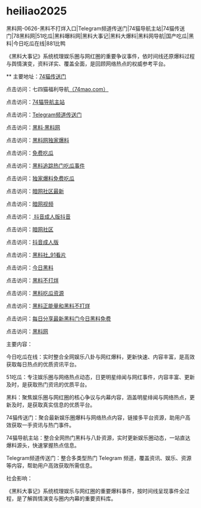 # heiliao2025
黑料网-0626-黑料不打烊入口|Telegram频道传送门|74猫导航主站|74猫传送门|78黑料网|51吃瓜|黑料曝料网|黑料大事记|黑料大爆料|黑料网导航|国产吃瓜|黑料|今日吃瓜在线|881比鸭

《黑料大事记》系统梳理娱乐圈与网红圈的重要争议事件，依时间线还原爆料过程与舆情演变，资料详实、覆盖全面，是回顾网络热点的权威参考平台。

** 主要地址：<a href="https://74mao.com/">74猫传送门</a>

点击访问：七四猫福利导航<a href="https://74mao.com/">（74mao.com）</a>

点击访问：<a href="https://74mao.com/">74猫导航主站</a>

点击访问：<a href="https://74mao.com/">Telegram频道传送门</a>

点击访问：<a href="https://heiliaolvzlu3.pages.dev">黑料·黑料网</a>

点击访问：<a href="https://heiliaoyvnrda.pages.dev">黑料网独家爆料</a>

点击访问：<a href="https://heiliaoxey7ic.pages.dev">免费吃瓜</a>

点击访问：<a href="https://heiliaoal51na.pages.dev">黑料追踪热门吃瓜事件</a>

点击访问：<a href="https://heiliaoavkush.pages.dev">独家爆料免费吃瓜</a>

点击访问：<a href="https://aw2-01.pages.dev/">暗网社区最新</a>

点击访问：<a href="https://aw8-04.pages.dev/">暗网视频</a>

点击访问：<a href="https://dy3-08.pages.dev/"> 抖音成人版抖音</a>

点击访问：<a href="https://aw1-09.pages.dev/">暗网社区</a>

点击访问：<a href="https://dy1-09.pages.dev/">抖音成人版</a>

点击访问：<a href="https://hl405.pages.dev/">黑料社_91看片</a>

点击访问：<a href="https://hl403.pages.dev/">今日黑料</a>

点击访问：<a href="https://hl401.pages.dev/">黑料不打烊</a>

点击访问：<a href="https://hl400.pages.dev/">黑料吃瓜资源</a>

点击访问：<a href="https://hl398.pages.dev/">黑料正能量和黑料不打烊</a>

点击访问：<a href="https://hl397.pages.dev/">每日分享最新黑料门今日黑料免费</a>

点击访问：<a href="https://hl395.pages.dev/">黑料网</a>

主要内容：

今日吃瓜在线：实时整合全网娱乐八卦与网红爆料，更新快速、内容丰富，是高效获取每日热点的优质资讯平台。

51吃瓜：专注娱乐圈与网络热点动态，日更明星绯闻与网红事件，内容丰富、更新及时，是获取热门资讯的优质平台。

黑料：聚焦娱乐圈与网红圈的核心争议与内幕内容，涵盖明星绯闻与网络热点，更新及时，是获取真实信息的优质平台。

74猫传送门：聚合最新娱乐圈爆料与网络热点内容，链接多平台资源，助用户高效获取一手资讯与热门事件。

74猫导航主站：整合全网热门黑料与八卦资源，实时更新娱乐圈动态，一站直达爆料源头，快速掌握热点信息。

Telegram频道传送门：整合多类型热门 Telegram 频道，覆盖资讯、娱乐、资源等内容，帮助用户高效获取所需信息。

社会影响：

《黑料大事记》系统梳理娱乐与网红圈的重要爆料事件，按时间线呈现事件全过程，是了解舆情演变与圈内内幕的重要资料库。

<span style="display:none;">[Canonical link](https://github.com/huhu20250626/huhu12）</span>
